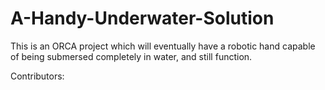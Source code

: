 # A-Handy-Underwater-Solution

This is an ORCA project which will eventually have a robotic hand capable of being
submersed completely in water, and still function.

Contributors: